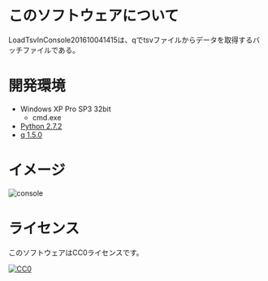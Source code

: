 ﻿# このソフトウェアについて #

LoadTsvInConsole201610041415は、qでtsvファイルからデータを取得するバッチファイルである。

# 開発環境 #

* Windows XP Pro SP3 32bit
    * cmd.exe
* [Python 2.7.2](https://www.python.org/downloads/)
* [q 1.5.0](http://harelba.github.io/q/ja/)

# イメージ #

![console](https://cdn-ak.f.st-hatena.com/images/fotolife/y/ytyaru/20161004/20161004144123.png)

# ライセンス #

このソフトウェアはCC0ライセンスです。

[![CC0](http://i.creativecommons.org/p/zero/1.0/88x31.png "CC0")](http://creativecommons.org/publicdomain/zero/1.0/deed.ja)
